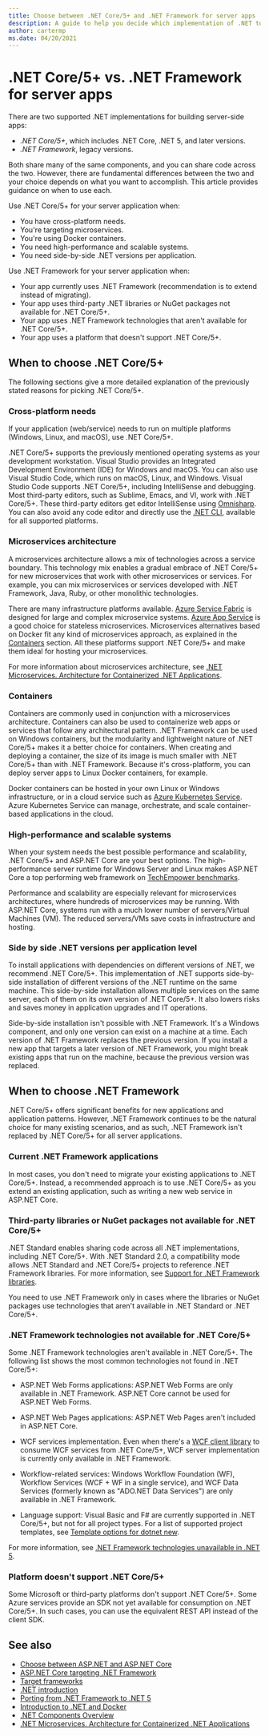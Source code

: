 ```yaml
---
title: Choose between .NET Core/5+ and .NET Framework for server apps
description: A guide to help you decide which implementation of .NET to use when building a server app.
author: cartermp
ms.date: 04/20/2021
---
```

# .NET Core/5+ vs. .NET Framework for server apps

There are two supported .NET implementations for building server-side apps:

* *.NET Core/5+*, which includes .NET Core, .NET 5, and later versions.
* *.NET Framework*, legacy versions.

Both share many of the same components, and you can share code across the two. However, there are fundamental differences between the two and your choice depends on what you want to accomplish. This article provides guidance on when to use each.

Use .NET Core/5+ for your server application when:

- You have cross-platform needs.
- You're targeting microservices.
- You're using Docker containers.
- You need high-performance and scalable systems.
- You need side-by-side .NET versions per application.

Use .NET Framework for your server application when:

- Your app currently uses .NET Framework (recommendation is to extend instead of migrating).
- Your app uses third-party .NET libraries or NuGet packages not available for .NET Core/5+.
- Your app uses .NET Framework technologies that aren't available for .NET Core/5+.
- Your app uses a platform that doesn't support .NET Core/5+.

## When to choose .NET Core/5+

The following sections give a more detailed explanation of the previously stated reasons for picking .NET Core/5+.

### Cross-platform needs

If your application (web/service) needs to run on multiple platforms (Windows, Linux, and macOS), use .NET Core/5+.

.NET Core/5+ supports the previously mentioned operating systems as your development workstation. Visual Studio provides an Integrated Development Environment (IDE) for Windows and macOS. You can also use Visual Studio Code, which runs on macOS, Linux, and Windows. Visual Studio Code supports .NET Core/5+, including IntelliSense and debugging. Most third-party editors, such as Sublime, Emacs, and VI, work with .NET Core/5+. These third-party editors get editor IntelliSense using [Omnisharp](https://www.omnisharp.net/). You can also avoid any code editor and directly use the [.NET CLI](../core/tools/index.md), available for all supported platforms.

### Microservices architecture

A microservices architecture allows a mix of technologies across a service boundary. This technology mix enables a gradual embrace of .NET Core/5+ for new microservices that work with other microservices or services. For example, you can mix microservices or services developed with .NET Framework, Java, Ruby, or other monolithic technologies.

There are many infrastructure platforms available. [Azure Service Fabric](https://azure.microsoft.com/services/service-fabric/) is designed for large and complex microservice systems. [Azure App Service](https://azure.microsoft.com/services/app-service/) is a good choice for stateless microservices. Microservices alternatives based on Docker fit any kind of microservices approach, as explained in the [Containers](#containers) section. All these platforms support .NET Core/5+ and make them ideal for hosting your microservices.

For more information about microservices architecture, see [.NET Microservices. Architecture for Containerized .NET Applications](../architecture/microservices/index.md).

### Containers

Containers are commonly used in conjunction with a microservices architecture. Containers can also be used to containerize web apps or services that follow any architectural pattern. .NET Framework can be used on Windows containers, but the modularity and lightweight nature of .NET Core/5+ makes it a better choice for containers. When creating and deploying a container, the size of its image is much smaller with .NET Core/5+ than with .NET Framework. Because it's cross-platform, you can deploy server apps to Linux Docker containers, for example.

Docker containers can be hosted in your own Linux or Windows infrastructure, or in a cloud service such as [Azure Kubernetes Service](https://azure.microsoft.com/services/kubernetes-service/). Azure Kubernetes Service can manage, orchestrate, and scale container-based applications in the cloud.

### High-performance and scalable systems

When your system needs the best possible performance and scalability, .NET Core/5+ and ASP.NET Core are your best options. The high-performance server runtime for Windows Server and Linux makes ASP.NET Core a top performing web framework on [TechEmpower benchmarks](https://www.techempower.com/benchmarks/#hw=ph&test=plaintext).

Performance and scalability are especially relevant for microservices architectures, where hundreds of microservices may be running. With ASP.NET Core, systems run with a much lower number of servers/Virtual Machines (VM). The reduced servers/VMs save costs in infrastructure and hosting.

### Side by side .NET versions per application level

To install applications with dependencies on different versions of .NET, we recommend .NET Core/5+. This implementation of .NET supports side-by-side installation of different versions of the .NET runtime on the same machine. This side-by-side installation allows multiple services on the same server, each of them on its own version of .NET Core/5+. It also lowers risks and saves money in application upgrades and IT operations.

Side-by-side installation isn't possible with .NET Framework. It's a Windows component, and only one version can exist on a machine at a time. Each version of .NET Framework replaces the previous version. If you install a new app that targets a later version of .NET Framework, you might break existing apps that run on the machine, because the previous version was replaced.

## When to choose .NET Framework

.NET Core/5+ offers significant benefits for new applications and application patterns. However, .NET Framework continues to be the natural choice for many existing scenarios, and as such, .NET Framework isn't replaced by .NET Core/5+ for all server applications.

### Current .NET Framework applications

In most cases, you don't need to migrate your existing applications to .NET Core/5+. Instead, a recommended approach is to use .NET Core/5+ as you extend an existing application, such as writing a new web service in ASP.NET Core.

### Third-party libraries or NuGet packages not available for .NET Core/5+

.NET Standard enables sharing code across all .NET implementations, including .NET Core/5+. With .NET Standard 2.0, a compatibility mode allows .NET Standard and .NET Core/5+ projects to reference .NET Framework libraries. For more information, see [Support for .NET Framework libraries](whats-new/whats-new-in-dotnet-standard.md#support-for-net-framework-libraries).

You need to use .NET Framework only in cases where the libraries or NuGet packages use technologies that aren't available in .NET Standard or .NET Core/5+.

### .NET Framework technologies not available for .NET Core/5+

Some .NET Framework technologies aren't available in .NET Core/5+. The following list shows the most common technologies not found in .NET Core/5+:

- ASP.NET Web Forms applications: ASP.NET Web Forms are only available in .NET Framework. ASP.NET Core cannot be used for ASP.NET Web Forms.

- ASP.NET Web Pages applications: ASP.NET Web Pages aren't included in ASP.NET Core.

- WCF services implementation. Even when there's a [WCF client library](https://github.com/dotnet/wcf) to consume WCF services from .NET Core/5+, WCF server implementation is currently only available in .NET Framework.

- Workflow-related services: Windows Workflow Foundation (WF), Workflow Services (WCF + WF in a single service), and WCF Data Services (formerly known as "ADO.NET Data Services") are only available in .NET Framework.

- Language support: Visual Basic and F# are currently supported in .NET Core/5+, but not for all project types. For a list of supported project templates, see [Template options for dotnet new](../core/tools/dotnet-new.md#arguments).

For more information, see [.NET Framework technologies unavailable in .NET 5](../core/porting/net-framework-tech-unavailable.md).

### Platform doesn't support .NET Core/5+

Some Microsoft or third-party platforms don't support .NET Core/5+. Some Azure services provide an SDK not yet available for consumption on .NET Core/5+. In such cases, you can use the equivalent REST API instead of the client SDK.

## See also

- [Choose between ASP.NET and ASP.NET Core](/aspnet/core/choose-aspnet-framework)
- [ASP.NET Core targeting .NET Framework](/aspnet/core/introduction-to-aspnet-core?view=aspnetcore-2.2&preserve-view=true#aspnet-core-targeting-net-framework)
- [Target frameworks](frameworks.md)
- [.NET introduction](../core/introduction.md)
- [Porting from .NET Framework to .NET 5](../core/porting/index.md)
- [Introduction to .NET and Docker](../core/docker/introduction.md)
- [.NET Components Overview](components.md)
- [.NET Microservices. Architecture for Containerized .NET Applications](../architecture/microservices/index.md)
